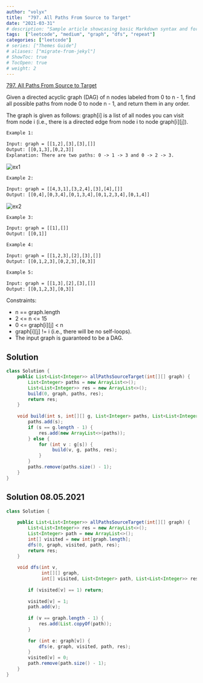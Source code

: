 ```yaml
---
author: "volyx"
title:  "797. All Paths From Source to Target"
date: "2021-03-31"
# description: "Sample article showcasing basic Markdown syntax and formatting for HTML elements."
tags:  ["leetcode", "medium", "graph", "dfs", "repeat"]
categories: ["leetcode"]
# series: ["Themes Guide"]
# aliases: ["migrate-from-jekyl"]
# ShowToc: true
# TocOpen: true
# weight: 2
---
```


[797. All Paths From Source to Target](https://leetcode.com/problems/all-paths-from-source-to-target/)

Given a directed acyclic graph (DAG) of n nodes labeled from 0 to n - 1, find all possible paths from node 0 to node n - 1, and return them in any order.

The graph is given as follows: graph[i] is a list of all nodes you can visit from node i (i.e., there is a directed edge from node i to node graph[i][j]).

```txt
Example 1:

Input: graph = [[1,2],[3],[3],[]]
Output: [[0,1,3],[0,2,3]]
Explanation: There are two paths: 0 -> 1 -> 3 and 0 -> 2 -> 3.
```

![ex1](/images/2021-03-31-dfs-ex1.jpg)

```txt
Example 2:

Input: graph = [[4,3,1],[3,2,4],[3],[4],[]]
Output: [[0,4],[0,3,4],[0,1,3,4],[0,1,2,3,4],[0,1,4]]
```

![ex2](/images/2021-03-31-dfs-ex2.jpg)

```txt
Example 3:

Input: graph = [[1],[]]
Output: [[0,1]]
```

```txt
Example 4:

Input: graph = [[1,2,3],[2],[3],[]]
Output: [[0,1,2,3],[0,2,3],[0,3]]
```

```txt
Example 5:

Input: graph = [[1,3],[2],[3],[]]
Output: [[0,1,2,3],[0,3]]
```

Constraints:

- n == graph.length
- 2 <= n <= 15
- 0 <= graph[i][j] < n
- graph[i][j] != i (i.e., there will be no self-loops).
- The input graph is guaranteed to be a DAG.

## Solution

```java
class Solution {
    public List<List<Integer>> allPathsSourceTarget(int[][] graph) {
        List<Integer> paths = new ArrayList<>();
        List<List<Integer>> res = new ArrayList<>();
        build(0, graph, paths, res);
        return res;
    }
    
    void build(int s, int[][] g, List<Integer> paths, List<List<Integer>> res) {
        paths.add(s);
        if (s == g.length - 1) {
            res.add(new ArrayList<>(paths));
        } else {
            for (int v : g[s]) {
                 build(v, g, paths, res);
            }
        }
        paths.remove(paths.size() - 1);
    }
}
```

## Solution 08.05.2021

```java
class Solution {
    
    public List<List<Integer>> allPathsSourceTarget(int[][] graph) {
        List<List<Integer>> res = new ArrayList<>();
        List<Integer> path = new ArrayList<>();
        int[] visited = new int[graph.length];
        dfs(0, graph, visited, path, res);
        return res;
    }
    
    void dfs(int v, 
             int[][] graph, 
             int[] visited, List<Integer> path, List<List<Integer>> res) {
        
        if (visited[v] == 1) return;
        
        visited[v] = 1;
        path.add(v);
        
        if (v == graph.length - 1) {
            res.add(List.copyOf(path));
        }
        
        for (int e: graph[v]) {
            dfs(e, graph, visited, path, res);
        }
        visited[v] = 0;
        path.remove(path.size() - 1);
    }
}
```
